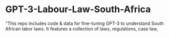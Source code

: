 # GPT-3-Labour-Law-South-Africa
"This repo includes code &amp; data for fine-tuning GPT-3 to understand South African labor laws. It features a collection of laws, regulations, case law, 
